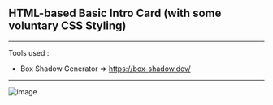 
## HTML-based Basic Intro Card (with some voluntary CSS Styling)

<hr>

Tools used :
- Box Shadow Generator => https://box-shadow.dev/

<hr>

![image](https://user-images.githubusercontent.com/90147636/184832920-1fb28fe1-6b38-409f-904c-ae922c6f9644.png)
